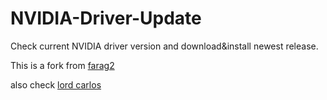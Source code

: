 # NVIDIA-Driver-Update

Check current NVIDIA driver version and download&install newest release.

This is a fork from [farag2](https://github.com/farag2/NVidia-Driver-Downloader)

also check [lord carlos](https://github.com/lord-carlos/nvidia-update)